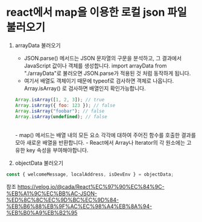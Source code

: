 # react에서 map을 이용한 로컬 json 파일 불러오기

1. arrayData 불러오기

   - JSON.parse() 메서드는 JSON 문자열의 구문을 분석하고, 그 결과에서 JavaScript 값이나 객체를 생성합니다. import arrayData from "./arrayData"로 불러오면 JSON.parse가 적용된 것 처럼 동작하게 됩니다.
   - 여기서 배열도 객체이기 때문에 typeof로 검사하면 객체로 나옵니다. Array.isArray() 로 검사하면 배열인지 확인가능합니다.

   ```javascript
   Array.isArray([1, 2, 3]); // true
   Array.isArray({ foo: 123 }); // false
   Array.isArray("foobar"); // false
   Array.isArray(undefined); // false
   ```

   <br>
   - map() 메서드는 배열 내의 모든 요소 각각에 대하여 주어진 함수를 호출한 결과를 모아 새로운 배열을 반환합니다.
   - React에서 Array나 Iterator의 각 원소에는 고유한 key 속성을 부여해야합니다.

2. objectData 불러오기

```javascript
const { welcomeMessage, localAddress, isDevEnv } = objectData;
```

참조
https://velog.io/@cada/React%EC%97%90%EC%84%9C-%EB%A1%9C%EC%BB%AC-JSON-%ED%8C%8C%EC%9D%BC%EC%9D%84-%EB%B6%88%EB%9F%AC%EC%98%A4%EB%8A%94-%EB%B0%A9%EB%B2%95

